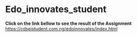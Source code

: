 # Edo_innovates_student
<b>Click on the link bellow to see the result of the Assignment</b> <br>
https://cdseistudent.com.ng/edoinnovates/index.html

